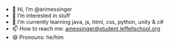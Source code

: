 - 👋 Hi, I’m @arimessinger
- 👀 I’m interested in stuff
- 🌱 I’m currently learning java, js, html, css, python, unity & c#
- 📫 How to reach me: amessinger@student.leffellschool.org
- 😄 Pronouns: he/him
